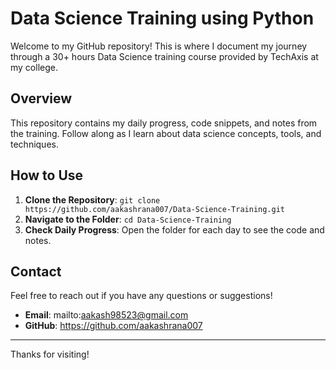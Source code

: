 # Data Science Training using Python

Welcome to my GitHub repository! This is where I document my journey through a 30+ hours Data Science training course provided by TechAxis at my college.

## Overview

This repository contains my daily progress, code snippets, and notes from the training. Follow along as I learn about data science concepts, tools, and techniques.

<!--
## Daily Progress

### Day 1
- **introduction to Python**: Introduction to Python Basics
- **Code**: [Day 1 Code](./day1) 

### Day 2
- **Operators and strings**: Py
- **Code**: [Day 2 Code](./day2)

### Day 3
- **Topics Covered**: Data Visualization with Matplotlib and Seaborn
- **Code**: [Day 3 Code](./day3)
-->

## How to Use

1. **Clone the Repository**: `git clone https://github.com/aakashrana007/Data-Science-Training.git`
2. **Navigate to the Folder**: `cd Data-Science-Training`
3. **Check Daily Progress**: Open the folder for each day to see the code and notes.

## Contact

Feel free to reach out if you have any questions or suggestions!

- **Email**: mailto:aakash98523@gmail.com
- **GitHub**: https://github.com/aakashrana007

---

Thanks for visiting!
